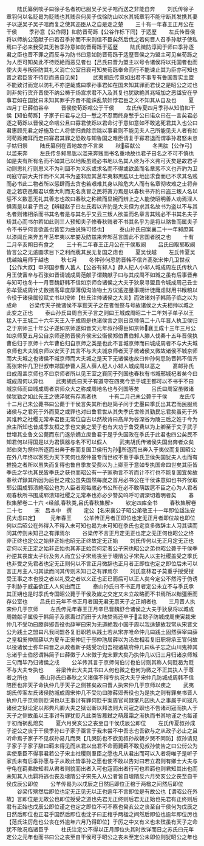 <!-- { "loadSidebar": true } -->
　　陆氏纂例啖子曰徐子名者初已服吴子吴子唁而送之非能自奔
　　刘氏传徐子章羽何以名贬曷为贬贱也其贱奈何吴子伐徐防山以水其城章羽不能守断其发携其妻子以逆吴子吴子唁而复之使其迩臣从之自是走之楚
　　三十有一年春王正月公在干侯
　　季孙意【公作隠】如防晋荀跞【公谷作栎下同】于适歴
　　左氏传晋侯将以师纳公范献子曰若召季孙而不来则信不臣矣然后伐之若何晋人召季孙献子使私焉曰子必来我受其无咎季孙意如防晋荀跞于适歴
　　陆氏微防淳闻于师曰季孙逐君之臣也晋不罪之而反与为防书曰意如防晋荀跞于适歴晋侯之为盟主可见矣荀跞之为人臣可知矣此不待贬絶而恶见者也【吕氏曰晋为盟主以号令诸侯将以托国者也而使大夫与叛臣防其礼义消亡公室日衰可知矣荀跞奉命而行不能谏止其为臣亦可知也晋之君臣皆不待贬而恶自见矣】
　　武夷胡氏传意如出君不事专有鲁国晋实主盟不能致讨而宠以防礼不亦逆哉或曰季孙事君如在国未知其罪而君伐之是昭公之过也则非矣行货齐晋使不纳公祷于炀宫求君不入及其复也犹欲絶其兆域加之恶諡安在乎事君如在国犹曰未知其罪乎齐晋不能诛乱禁奸悖君臣之义不知其从自及也
　　夏四月丁巳薛伯谷卒
　　晋侯使荀跞唁公于干侯
　　左氏传夏四月季孙从知伯如干侯【知伯荀跞】子家子曰君与之归一慙之不忍而终身慙乎公曰诺众曰在一言矣君必逐之荀跞以晋侯之命唁公且曰寡君使跞以君命讨于意如意如不敢逃死君其入也公曰君惠顾先君之好施及亡人将使归粪除宗祧以事君则不能见夫人己所能见夫人者有如河荀跞掩耳而走曰寡君其罪之恐敢与知鲁国之难臣请复于寡君退而谓季孙君怒未怠子姑归祭
　　陆氏纂例在晋地故亦不言来
　　秋薛献公
　　冬黒肱【公作弓】以滥来奔
　　左氏传冬邾黒肱以滥来奔贱而书名重地故也君子曰名之不可不慎也如是夫有所有名而不如其已以地叛虽贱必书地以名其人终为不义弗可灭矣是故君子动则思礼行则思义不为利囬不为义疚或求名而不得或欲盖而名章惩不义也齐豹为卫司寇守嗣大夫作而不义其书为盗邾庶其莒牟夷邾黒肱以土地出求食而已不求其名贱而必书此二物者所以惩肆而去贪也若艰难其身以险危大人而有名章彻攻难之士将奔走之若窃邑叛君以儌大利而无名贪冒之民将寘力焉是以春秋书齐豹曰盗三叛人名以惩不义数恶无礼其善志也故曰春秋之称微而显婉而辨上之人能使昭明善人劝焉淫人惧焉是以君子贵之【辨疑赵子曰左氏若以齐豹是大夫但为求其名故书为盗以不与其名者则诸相杀而书其名者是与其名乎又云三叛人欲盖而名章言其贱必不书其名夫子矫其心而书尔若如此则三人预知夫子修春秋贱者不书其名乎为是将以赂鲁而属夫子令不书乎何言欲盖也皆妄为曲说殊可怪也】
　　泰山孙氏曰案襄二十一年邾庶其以漆闾丘来奔五年莒牟夷以牟娄及防兹来奔邾莒言国此不言国者脱之也
　　十有二月辛亥朔日有食之
　　三十有二年春王正月公在干侯取阚
　　吕氏曰取郓取阚皆言公之无逺圗求目下之利而戕其民无复国之虑也
　　夏吴伐越
　　左氏传夏吴伐越始用师于越也
　　秋七月
　　冬仲孙何忌防晋韩不信齐髙张宋仲几卫世叔【公作大叔】申郑国参曹人莒人【公谷有邾人】薛人杞人小邾人城成周左氏传秋八月王使富辛与石张如晋请城成周范献子谓魏献子曰与其戍周不如城之虽有后事晋弗与知可也冬十一月晋魏舒韩不信如京师合诸侯之大夫于狄泉寻盟且令城成周己丑士弥牟营成周计丈数揣髙卑度厚薄仭沟洫物土方议逺迩量事期计徒庸虑财用书糇粮以令役于诸侯属役赋丈书以授帅【杜氏注帅诸侯之大夫】而效诸刘子韩简子临之以为成命
　　谷梁传天子微诸侯不享觐天子之在者惟祭与号故诸侯之大夫相帅以城之此变之正也
　　泰山孙氏曰周自天子言之则曰王城成周昭二十二年刘子单子以王猛入于王城二十六年天王入于成周是也诸侯言之则曰京师僖二十八年晋人执卫侯归之于京师三十年公子遂如京师遂如晋文元年叔孙得臣如京师襄王成十三年三月公如京师夏五月公自京师遂防晋侯齐侯宋公衞侯郑伯曹伯邾人滕人伐秦十五年晋侯执曹伯归于京师十六年曹伯归自京师之类是也此不言城京师而曰城成周者不与大夫城京师也大夫城京师以安天子其言不与大夫城京师者天子微诸侯又微故诸侯不城京师而大夫城之也诸侯不城京师而大夫城之是天下无诸侯也故曰仲孙何忌防晋韩不信齐髙张宋仲几卫世叔申郑国参曹人莒人薛人杞人小邾人城成周以恶之
　　髙邮孙氏曰成周盖京师也不曰京师者所以见王室之衰同于列国也春秋有书城邢城杞者矣今曰城成周何以异也
　　武夷胡氏曰天子有道守在四夷今至于城王都可以不书乎不曰城京师而曰城成周者京师众大之称成周地名也与列国等矣
　　吕氏曰周室虽微诸侯犹勤之如此先王之徳泽犹有存焉者也
　　十有二月己未公薨于干侯
　　左氏传十二月己未公薨书曰公薨于干侯言失其所也赵简子问于史墨曰季氏出其君而民服焉诸侯与之君死于外而莫之或罪也对曰鲁君世从其失季氏世修其勤民忘君矣虽死于外其谁矜之社稷无常奉君臣无常位自古以然故诗曰髙岸为谷深谷为陵三后之姓于今为庶主所知也昔成季友桓之季也文姜之爱子也有大功于鲁受费以为上卿至于文子武子世増其业鲁文公薨而东门遂杀嫡立庶鲁君于是乎失国政在季氏于此君也四公矣民不知君何以得国是以为君慎器与名不可以假人
　　武夷胡氏传诸侯失国出奔者众矣郑伯突为祭仲所逐而出奔于栎而复国卫侯衎为孙所逐而出奔入于夷仪而复国昭公在外八年终以客死为天下笑何也祭仲虽专而世权不重于季氏卫侯失国犹夫人也而有推挽之者所以虽失而复得也鲁自季友受费以为上卿至于意如专执国命四世矣其臣皆季氏之孚也其民皆季氏之获也而昭公有一子家驹言不听而计不行也不能复国宜矣故春秋详録其所因为后世之戒公虽失国然每嵗之首月必书公在干侯诛意如也书齐侯取郓公围成郓溃絶昭公也为人臣者观每嵗必书公所在必不敢萌跋扈不臣之心为人君者观春秋所书围成郓溃知社稷之无常奉也亦必少警矣呜呼可谓深切着明者矣
　　春秋集解卷二十六
<经部,春秋类,吕氏春秋集解>
　　钦定四库全书
　　春秋集解卷二十七
　　宋　吕本中　撰
　　定公【名宋襄公子昭公弟敬王十一年即位諡法安民大虑曰定】
　　元年春王
　　公羊传正月者正即位也定无正月者即位故也即位何以后昭公在外得入不得入未可知也曷为未可知在季氏也定哀多微辞主人习其读而问其传则未知己之有罪焉尔
　　谷梁传不言正月定无正也定之无正何也昭公之终非正终也定公之始非正始也昭无正终故定无正始
　　刘氏传何以无正月定无正也定何以无正定之始非正始也其非正始奈何定者公子宋也昭公之弟也昭公薨于干侯季孙逆其丧废太子衍及务人而立公子宋焉丧至于壊隤公子宋先入以主社稷盖受之季氏也非受之先君者也定无正则何以不言正月微辞也正月者正即位也定之即位后未可以言正月主人习其读而问其传则未知己之有罪焉尔
　　刘氏意林君子莫重乎授受授受王事之本也授之者以礼受之者以义正也正已而后可以正人矣今定公不然污于伪诱于利胁于威虽欲正人人何由而正
　　泰山孙氏曰不书正月者定公未立不与季氏承其正朔也是时季氏专国昭公薨于干侯及嵗之交定又未立故略而不书焉所以黜彊臣而存公室也
　　吕氏曰元年不书正月者国无君无禀天子之正朔者也
　　三月晋人执宋仲几于京师
　　左氏传元年春王正月辛巳晋魏舒合诸侯之大夫于狄泉将以城成周魏献子属役于韩简子及原夀过而田于大陆焚焉还卒于孟懿子防城成周庚寅栽宋仲几不受功曰滕薛郳吾役也薛宰曰宋为无道絶我小国于周以我适楚故我常从宋晋文公为践土之盟曰凡我同盟各复旧职若从践土若从宋亦唯命仲几曰践土固然薛宰曰薛之皇祖奚仲居薛以为夏车正奚仲迁于邳仲虺居薛以为汤左相若复旧职将承王官何故以役诸侯士弥牟曰晋之从政者新子姑受功归吾视诸故府仲几曰纵子忘之山川鬼神其忘诸乎士伯怒谓韩简子曰薛徴于人宋徴于鬼宋罪大矣乃执仲几以归三月归诸京师城三句而毕乃归诸侯之戍
　　公羊传其言于京师何伯讨也伯讨则其称人何贬曷为贬不与大夫专执也
　　谷梁传此大夫其书曰人何也微之也何为微之不正其执人于尊者之所也
　　泰山孙氏曰春秋之义诸侯不得专执况大夫乎宋仲几防城成周韩不信陪臣也非天子命执仲几于天子之侧甚矣故曰晋人执宋仲几于京师以疾之
　　武夷胡氏传案左氏诸侯防城成周宋仲几不受功曰滕薛郳吾役也为是执之则有罪矣书晋人执仲几于京师则贬词也以王事讨有罪何贬乎案周官司隷掌凡囚执人之事属于司宼凡诸侯之狱讼定以邦典凡卿大夫之狱讼断以邦法则大司宼之职也不告诸司宼而执人于天子之侧故虽以王事讨有罪犹贬凡此类皆篡弑之萌履霜之渐执而书其地谨之也每谨于初而祸乱熄矣
　　夏六月癸亥公之丧至自干侯戊辰公即位
　　左氏传夏叔孙成子逆公之丧于干侯季孙曰子家子亟言于我未尝不中吾志也吾欲与之从政子必止之且听命焉子家子不见叔孙易几而哭【几哭防也不欲见叔孙故朝夕哭不同防】叔孙请见子家子子家子辞曰羁未得见而从君以出君不命而薨羁不敢见叔孙使告之曰公衍公为实使羣臣不得事君若公子宋主社稷则羣臣之愿也凡从君出而可以入者将唯子是听子家氏未有后季孙愿与子从政此皆季孙之愿也使不敢以告对曰若立君则有卿士大夫与守龟在羁弗敢知若从君者则貌而出者入可也宼而出者行可也若羁也则君知其出也而未知其入也羁将逃也丧及壊隤公子宋先入从公者皆自壊隤反六月癸亥公之丧至自干侯戊辰公即位
　　公羊传曷为以戊辰之日然后即位正棺于两楹之间然后即位
　　谷梁传殡然后即位也定无正见无以正也逾年不言即位是有故公也【谓昭公在外故】言即位是无故公也即位授受之道也先君无正终则后君无正始也先君有正终则后君有正始也戊辰公即位谨之也定之即位不可不察也癸亥公之丧至自干侯何为戊辰之日然后即位也正君乎国然后即位也沈子曰正棺乎两楹之间然后即位也逾年即位厉也【范氏注厉危也公丧在外逾年六月乃得即位】于厉之中又有义也未殡虽有天子之命犹不敢况临诸臣乎
　　杜氏注定公不得以正月即位失其时故详而日之苏氏曰元年定公之元年也而书曰公之丧至自干侯可乎昭公之丧未至定公未即位则犹昭公之年也
